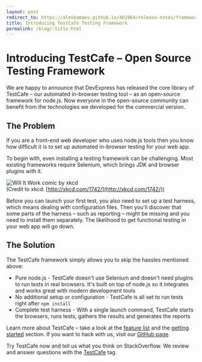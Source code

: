 ```yaml
---
layout: post
redirect_to: https://alexkamaev.github.io/402864/release-notes/framework/2016-10-17-introducing-testcafe-open-source-testing-framework
title: Introducing TestCafe Testing Framework
permalink: /blog/:title.html
---
```

# Introducing TestCafe – Open Source Testing Framework

We are happy to announce that DevExpress has released the core library of TestCafe – our automated in-browser
testing tool – as an open-source framework for node.js. Now everyone in the open-source community can benefit
from the technologies we developed for the commercial version.

<!--more-->

## The Problem

If you are a front-end web developer who uses node.js tools
then you know how difficult it is to set up automated in-browser testing for your web app.

To begin with, even installing a testing framework can be challenging.
Most existing frameworks require Selenium, which brings JDK and browser plugins with it.

![Will It Work comic by xkcd](http://imgs.xkcd.com/comics/will_it_work.png)  
(Credit to xkcd: [http://xkcd.com/1742/](http://xkcd.com/1742/))

Before you can launch your first test, you also need to set up a test harness,
which means dealing with configuration files. Then you'll discover that some parts of the
harness – such as reporting – might be missing and you need to install them separately.
The likelihood to get functional testing in your web app will go down.

## The Solution

The TestCafe framework simply allows you to skip the hassles mentioned above:

* Pure node.js - TestCafe doesn't use Selenium and doesn't need plugins
  to run tests in real browsers. It's built on top of node.js so it integrates
  and works great with modern development tools
* No additional setup or configuration - TestCafe is all set to run
  tests right after `npm install`
* Complete test harness - With a single launch command, TestCafe
  starts the browsers, runs tests, gathers the results and generates the reports

Learn more about TestCafe – take a look at the [feature list](https://devexpress.github.io/testcafe/#features)
and the [getting started](../documentation/getting-started/) section.
If you want to hack with us, visit our [GitHub page](https://github.com/DevExpress/testcafe).

Try TestCafe now and tell us what you think on StackOverflow. We review and answer questions with the [TestCafe](https://stackoverflow.com/questions/tagged/testcafe) tag.
